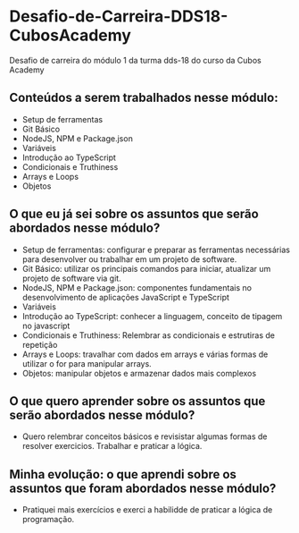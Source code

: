 # Desafio-de-Carreira-DDS18-CubosAcademy
Desafio de carreira do módulo 1 da turma dds-18 do curso da Cubos Academy

## Conteúdos a serem trabalhados nesse módulo:
- Setup de ferramentas
- Git Básico
- NodeJS, NPM e Package.json
- Variáveis
- Introdução ao TypeScript
- Condicionais e Truthiness
- Arrays e Loops
- Objetos
  
## O que eu já sei sobre os assuntos que serão abordados nesse módulo?
- Setup de ferramentas: configurar e preparar as ferramentas necessárias para desenvolver ou trabalhar em um projeto de software.
- Git Básico: utilizar os principais comandos para iniciar, atualizar um projeto de software via git.
- NodeJS, NPM e Package.json: componentes fundamentais no desenvolvimento de aplicações JavaScript e TypeScript
- Variáveis
- Introdução ao TypeScript: conhecer a linguagem, conceito de tipagem no javascript
- Condicionais e Truthiness: Relembrar as condicionais e estrutiras de repetição
- Arrays e Loops: travalhar com dados em arrays e várias formas de utilizar o for para manipular arrays.
- Objetos: manipular objetos e armazenar dados mais complexos
  
## O que quero aprender sobre os assuntos que serão abordados nesse módulo?
- Quero relembrar conceitos básicos e revisistar algumas formas de resolver exercicios. Trabalhar e praticar a lógica. 

## Minha evolução: o que aprendi sobre os assuntos que foram abordados nesse módulo?
- Pratiquei mais exercícios e exerci a habilidde de praticar a lógica de programação.
